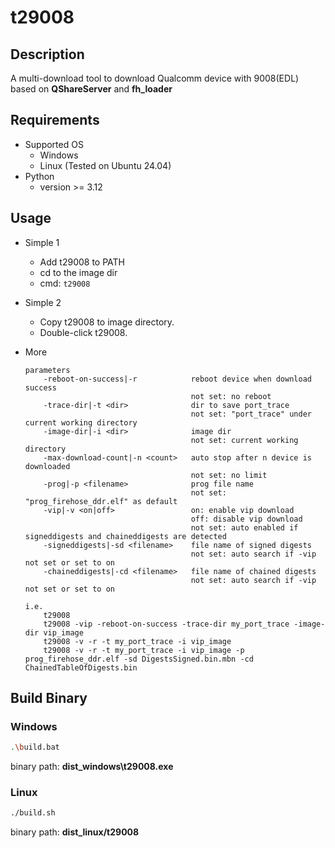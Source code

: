 # t29008

## Description
A multi-download tool to download Qualcomm device with 9008(EDL) based on **QShareServer** and **fh_loader**

## Requirements
* Supported OS
  * Windows
  * Linux (Tested on Ubuntu 24.04)
* Python
  * version >= 3.12



## Usage
* Simple 1
  * Add t29008 to PATH
  * cd to the image dir
  * cmd: ```t29008```

* Simple 2
  * Copy t29008 to image directory.
  * Double-click t29008.

* More
  ```
  parameters
      -reboot-on-success|-r            reboot device when download success
                                       not set: no reboot
      -trace-dir|-t <dir>              dir to save port_trace
                                       not set: "port_trace" under current working directory
      -image-dir|-i <dir>              image dir
                                       not set: current working directory
      -max-download-count|-n <count>   auto stop after n device is downloaded
                                       not set: no limit
      -prog|-p <filename>              prog file name
                                       not set: "prog_firehose_ddr.elf" as default
      -vip|-v <on|off>                 on: enable vip download
                                       off: disable vip download
                                       not set: auto enabled if signeddigests and chaineddigests are detected
      -signeddigests|-sd <filename>    file name of signed digests
                                       not set: auto search if -vip not set or set to on
      -chaineddigests|-cd <filename>   file name of chained digests
                                       not set: auto search if -vip not set or set to on
  
  i.e.
      t29008
      t29008 -vip -reboot-on-success -trace-dir my_port_trace -image-dir vip_image
      t29008 -v -r -t my_port_trace -i vip_image
      t29008 -v -r -t my_port_trace -i vip_image -p prog_firehose_ddr.elf -sd DigestsSigned.bin.mbn -cd ChainedTableOfDigests.bin
  ```

## Build Binary
### Windows
  ```bash
  .\build.bat
  ```
  binary path: **dist_windows\t29008.exe**
### Linux
  ```bash
  ./build.sh
  ```
  binary path: **dist_linux/t29008**
